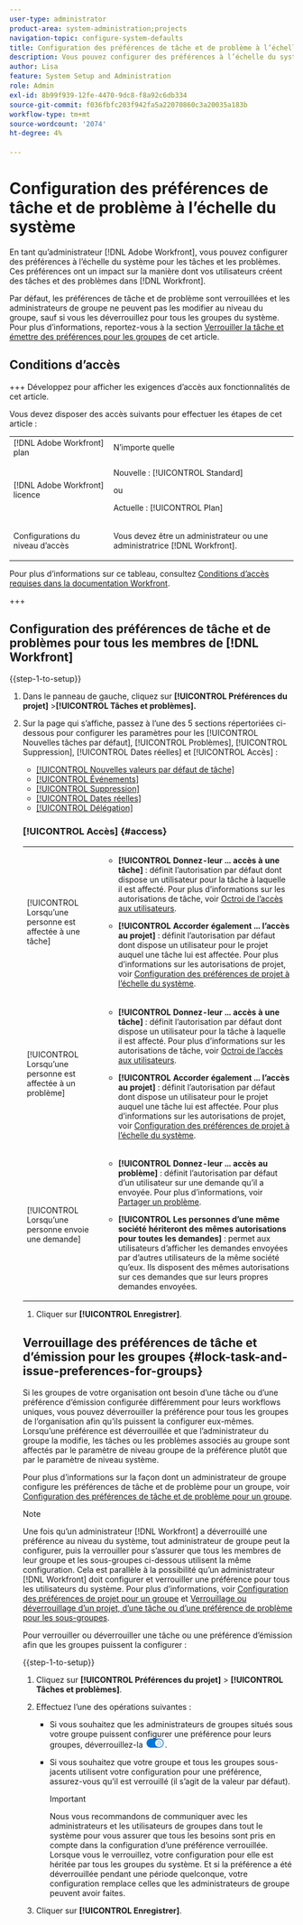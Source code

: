 ```yaml
---
user-type: administrator
product-area: system-administration;projects
navigation-topic: configure-system-defaults
title: Configuration des préférences de tâche et de problème à l’échelle du système
description: Vous pouvez configurer des préférences à l’échelle du système pour les tâches et les problèmes. Ces préférences ont un impact sur la manière dont vos utilisateurs créent des tâches et des problèmes dans Workfront.
author: Lisa
feature: System Setup and Administration
role: Admin
exl-id: 8b99f939-12fe-4470-9dc8-f8a92c6db334
source-git-commit: f036fbfc203f942fa5a22070860c3a20035a183b
workflow-type: tm+mt
source-wordcount: '2074'
ht-degree: 4%

---
```


# Configuration des préférences de tâche et de problème à l’échelle du système

<!-- Audited: 2/2024 -->

<!--DON'T DELETE, DRAFT OR HIDE THIS ARTICLE. IT IS LINKED TO THE PRODUCT, THROUGH THE CONTEXT SENSITIVE HELP LINKS.
Linked to Converting Issues.-->

En tant qu’administrateur [!DNL Adobe Workfront], vous pouvez configurer des préférences à l’échelle du système pour les tâches et les problèmes. Ces préférences ont un impact sur la manière dont vos utilisateurs créent des tâches et des problèmes dans [!DNL Workfront].

Par défaut, les préférences de tâche et de problème sont verrouillées et les administrateurs de groupe ne peuvent pas les modifier au niveau du groupe, sauf si vous les déverrouillez pour tous les groupes du système. Pour plus d’informations, reportez-vous à la section [Verrouiller la tâche et émettre des préférences pour les groupes](#lock-task-and-issue-preferences-for-groups) de cet article.


## Conditions d’accès

+++ Développez pour afficher les exigences d’accès aux fonctionnalités de cet article.

Vous devez disposer des accès suivants pour effectuer les étapes de cet article :

<table style="table-layout:auto"> 
 <col> 
 <col> 
 <tbody> 
  <tr> 
   <td role="rowheader">[!DNL Adobe Workfront] plan</td> 
   <td>N’importe quelle</td> 
  </tr> 
  <tr> 
   <td role="rowheader">[!DNL Adobe Workfront] licence</td> 
   <td><p>Nouvelle : [!UICONTROL Standard]</p>
   ou
   <p>Actuelle : [!UICONTROL Plan]</p></td> 
  </tr> 
  <tr> 
   <td role="rowheader">Configurations du niveau d’accès</td> 
   <td> <p>Vous devez être un administrateur ou une administratrice [!DNL Workfront].</p> </td> 
  </tr> 
 </tbody> 
</table>

Pour plus d’informations sur ce tableau, consultez [Conditions d’accès requises dans la documentation Workfront](/help/quicksilver/administration-and-setup/add-users/access-levels-and-object-permissions/access-level-requirements-in-documentation.md).

+++

## Configuration des préférences de tâche et de problèmes pour tous les membres de [!DNL Workfront]

{{step-1-to-setup}}

1. Dans le panneau de gauche, cliquez sur **[!UICONTROL Préférences du projet]** >**[!UICONTROL Tâches et problèmes].**

1. Sur la page qui s’affiche, passez à l’une des 5 sections répertoriées ci-dessous pour configurer les paramètres pour les [!UICONTROL Nouvelles tâches par défaut], [!UICONTROL Problèmes], [!UICONTROL Suppression], [!UICONTROL Dates réelles] et [!UICONTROL Accès] :

   * [[!UICONTROL Nouvelles valeurs par défaut de tâche]](#new-task-defaults)
   * [[!UICONTROL Événements]](#issues)
   * [[!UICONTROL Suppression]](#deletion)
   * [[!UICONTROL Dates réelles]](#actual-dates)
   * [[!UICONTROL Délégation]](#delegation)

   <!--
<li class="preview" data-mc-conditions="QuicksilverOrClassic.Draft mode"><a href="#work-on-it" class="MCXref xref">Travailler dessus</a> </li>
  --&gt;

* [[!UICONTROL Accès]](#access)

### [!UICONTROL Nouvelles valeurs par défaut de tâche] {#new-task-defaults}

<table style="table-layout:auto"> 
  <col> 
  <col> 
  <tbody> 
    <tr> 
    <td role="rowheader">[!UICONTROL Date de début]</td> 
    <td> <p>Détermine la date de début par défaut des nouvelles tâches pour les gestionnaires de projet. La date de début des nouvelles tâches peut être la date de début prévue du projet ou le jour de création de la tâche.</p> </td> 
    </tr> 
    <tr> 
    <td role="rowheader"> <p>[!UICONTROL Duration Type] </p> </td> 
    <td> <p>Détermine la relation entre le nombre de ressources (et leur pourcentage d’allocation) et la durée ou l’effort total de la tâche. Pour plus d’informations, voir <a href="../../../manage-work/tasks/taskdurtn/task-duration-duration-type.md" class="MCXref xref">Durée de tâche et types de durée</a></p> </td> 
    </tr> 
    <tr> 
    <td role="rowheader">[!UICONTROL Revenue Type]</td> 
    <td> <p>Calcule les estimations de recettes prévues et réelles pour une tâche. Lorsque le <strong>[!UICONTROL Revenue Type]</strong> est défini sur <strong>[!UICONTROL Not Billable]</strong>, les heures planifiées et les heures réelles enregistrées ne génèrent pas d’estimation de recettes pour la tâche, et le travail sur la tâche ne contribue pas aux recettes au niveau du projet.</p> </td> 
    </tr> 
    <tr> 
    <td role="rowheader">[!UICONTROL Cost Type]</td> 
    <td> <p>Calcule les estimations de coûts prévues et réelles pour une tâche. Lorsqu’elle est définie sur <strong>[!UICONTROL Aucun coût]</strong>, les heures planifiées et les heures réelles enregistrées ne génèrent pas d’estimation de coût planifiée ou réelle de la tâche, et le travail sur la tâche ne contribue pas aux coûts au niveau du projet.</p> </td> 
    </tr> 
  </tbody> 
</table>

### Problèmes {#issues}

<table style="table-layout:auto"> 
  <col> 
  <col> 
  <tbody> 
    <tr> 
    <td role="rowheader">[!UICONTROL Mettre automatiquement à jour l’état Problème résolvable lorsque l’état de l’objet de résolution change]</td> 
    <td> <p>Lorsqu’une personne convertit un problème en projet ou tâche, le problème d’origine et le projet ou la tâche converti deviennent des objets de résolution. Ce paramètre vous permet de mettre en corrélation la résolution du problème d’origine avec la résolution de son objet résolvable. Pour plus d’informations sur la résolution d’objets, voir <a href="../../../manage-work/issues/convert-issues/resolving-and-resolvable-objects.md" class="MCXref xref">Présentation de la résolution et de la résolution d’objets résolvables </a>.</p> <p>Pour que ce paramètre ait un effet, l’option <strong>[!UICONTROL Conserver le problème d’origine et lier sa résolution à la tâche]</strong> doit être sélectionnée.</p> 
      <ul> 
      <li>Lorsque ce paramètre est activé, vous pouvez créer des états personnalisés avec la même clé pour les problèmes, les projets ou les tâches. Lorsque le projet ou la tâche (en tant qu’objet résolvable) devient un état personnalisé, la modification se répercute également sur l’état du problème. La clé d’état doit être la même pour le problème et les états du projet ou de la tâche.</li> 
      <li>Lorsque ce paramètre est désactivé, les statuts des objets de résolution sont automatiquement définis sur l’état par défaut, au lieu des statuts personnalisés. Pour plus d’informations sur les états par défaut, voir <a href="../../../administration-and-setup/customize-workfront/creating-custom-status-and-priority-labels/issue-statuses.md" class="MCXref xref">Accès à la liste des états des problèmes système</a>.</li> 
      </ul> </td> 
    </tr> 
    <tr> 
    <td role="rowheader" [!UICONTROL>Lors de la conversion d’un problème en tâche]</td> 
    <td> <p>Les paramètres de cette section déterminent ce qui se passe pendant le processus de conversion, d’un problème à l’autre :</p> 
      <ul> 
      <li> <p><strong>[!UICONTROL Conserver le problème d’origine et lier sa résolution à la tâche]</strong> : lorsque vous convertissez le problème, il reste visible en tant que problème jusqu’à ce que la tâche soit terminée. Le statut du problème passe automatiquement à [!UICONTROL Fermé] une fois la tâche terminée. Si cette option est désélectionnée, le problème est supprimé.</p> <p><b>NOTE</b> :  <p>Les utilisateurs n’ayant pas accès ou les autorisations nécessaires pour supprimer des problèmes ne pourront pas supprimer le problème lorsqu’ils le convertissent, quel que soit l’état de ce paramètre. Pour plus d’informations sur l’accès et les autorisations pour les problèmes, voir :</p> 
        <ul> 
          <li> <p><a href="../../../administration-and-setup/add-users/configure-and-grant-access/grant-access-issues.md" class="MCXref xref">Accorder l’accès aux problèmes</a> </p> </li> 
          <li> <p><a href="../../../workfront-basics/grant-and-request-access-to-objects/share-an-issue.md" class="MCXref xref">Partager un problème </a> </p> </li> 
        </ul> </p> </li> 
      <li><strong>[!UICONTROL Autoriser les contacts de Principal à avoir accès à la tâche]</strong> : donne au contact principal (créateur du problème) l’accès à la tâche pour examiner la tâche, rester informé de son avancement et faire des commentaires sur la section Mises à jour de la tâche.</li> 
      <li> <p><strong>[!UICONTROL Autoriser la modification de ces paramètres lors de la conversion]</strong> : permet à l’utilisateur qui convertit le problème de modifier ces options lors de la conversion d’un problème en tâche.</p></li> 
      </ul> </td> 
    </tr> 
    <tr> 
    <td role="rowheader">[!UICONTROL Lors de la conversion d’un problème en projet]</td> 
    <td> <p>Les paramètres de cette section déterminent ce qui se passe pendant le processus de conversion d’un problème à l’autre :</p> 
      <ul> 
      <li> <p><strong>[!UICONTROL Conservez le problème d’origine et liez sa résolution au projet]</strong> : lorsque vous convertissez le problème, il reste visible en tant que problème jusqu’à la fin du projet. Le statut du problème passe automatiquement à [!UICONTROL Fermé] une fois le projet terminé. Si cette option est désélectionnée, le problème est supprimé. </p> <p><b>NOTE</b> :  <p>Les utilisateurs n’ayant pas accès ou les autorisations nécessaires pour supprimer des problèmes ne pourront pas supprimer le problème lorsqu’ils le convertissent, quel que soit l’état de ce paramètre. Pour plus d’informations sur l’accès et les autorisations pour les problèmes, voir :</p> 
        <ul> 
          <li> <p><a href="../../../administration-and-setup/add-users/configure-and-grant-access/grant-access-issues.md" class="MCXref xref">Accorder l’accès aux problèmes</a> </p> </li> 
          <li> <p><a href="../../../workfront-basics/grant-and-request-access-to-objects/share-an-issue.md" class="MCXref xref">Partager un problème </a> </p> </li> 
        </ul> </p> </li> 
      <li><strong>[!UICONTROL Autoriser les contacts de Principal à avoir accès au projet]</strong> : donne au contact principal (créateur du problème) l’accès au projet pour examiner le projet, rester informé de son avancement et faire des commentaires sur la section Mises à jour du projet.</li> 
      <li><strong>[!UICONTROL Autoriser la modification de ces paramètres lors de la conversion]</strong> : permet à l’utilisateur qui convertit le problème de modifier les options répertoriées lors de la conversion d’un problème en projet.</li> 
      </ul> </td>
    </tr> 
  </tbody> 
  </table>

### [!UICONTROL Suppression] {#deletion}

**[!UICONTROL Autoriser les utilisateurs à supprimer les tâches et problèmes avec les heures enregistrées]** : permet de déterminer si vous autorisez la suppression des tâches ou des problèmes où les heures sont consignées. Cette option est sélectionnée par défaut.

>[!TIP]
>
>Ce paramètre s’applique également à la suppression des projets comportant des tâches ou des problèmes avec les heures de connexion. Ce paramètre ne s’applique pas à la suppression de projets pour lesquels le temps est consigné directement pour le projet.

* Lorsqu’elle est sélectionnée, vous recevez un avertissement informatif lorsque vous supprimez une tâche ou un problème. L’avertissement vous rappelle que si la tâche ou le problème a des heures enregistrées, elles seront déplacées vers le projet ou supprimées. Vous pouvez définir si les heures sont supprimées ou déplacées vers le projet dans la zone [!UICONTROL Préférences de la feuille de temps et des heures] de la [!UICONTROL Configuration]. Une fois que vous avez confirmé l’affichage de l’avertissement, la tâche ou le problème est supprimé. Pour plus d’informations sur la configuration des préférences de la feuille de temps et des heures, voir [ Configuration des préférences de la feuille de temps et de l’heure](../../../administration-and-setup/set-up-workfront/configure-timesheets-schedules/timesheet-and-hour-preferences.md).

  >[!TIP]
  >
  >Lorsque vous supprimez un projet avec des tâches et des problèmes ayant des heures enregistrées, les heures consignées sont soit supprimées, soit conservées selon les paramètres de la zone [!UICONTROL Préférences de la feuille de temps et des heures] de la [!UICONTROL configuration]. Le message d’avertissement ne s’affiche pas lors de la suppression d’un projet.

* Lorsque vous désactivez cette option, vous recevez un avertissement prohibitif lorsque vous supprimez une tâche ou un problème lié aux heures journalisées, ou lorsque vous supprimez un projet avec des heures journalisées pour ses tâches ou problèmes. L’avertissement indique que l’administrateur n’autorise pas la suppression de tâches ou de problèmes avec les heures enregistrées. Les tâches, problèmes ou projets dont les heures sont enregistrées pour les tâches et problèmes ne peuvent pas être supprimés.

### [!UICONTROL Dates réelles] {#actual-dates}

<table style="table-layout:auto"> 
  <col> 
  <col> 
  <tbody> 
    <tr> 
    <td role="rowheader">[!UICONTROL Lorsqu’une tâche ou un problème passe de "Nouveau" à "En cours", définissez la Date de début réelle sur]</td> 
    <td> <p>Sélectionnez l’une des options suivantes lorsque la date de début réelle est enregistrée dans [!DNL Workfront] lorsqu’une tâche ou un problème passe de <strong>[!UICONTROL Nouveau]</strong> à <strong>[!UICONTROL En cours]</strong> :</p> 
      <ul> 
      <li><strong>[!UICONTROL Maintenant] :</strong> La date de début réelle est définie sur la date actuelle.</li> 
      <li><strong>[!UICONTROL Date de début planifiée] :</strong> La date de début réelle est définie sur la date de début planifiée de la tâche ou du problème.</li> 
      </ul> </td> 
    </tr> 
    <tr> 
    <td role="rowheader">[!UICONTROL Lorsqu’une tâche ou un problème est terminé, définissez la Date de fin réelle sur]</td> 
    <td> <p>Sélectionnez l’une des options suivantes lorsque la date de fin réelle est enregistrée dans [!DNL Workfront] lorsqu’une tâche ou un problème est terminé :</p> 
      <ul> 
      <li><strong>[!UICONTROL Maintenant] :</strong> La date d’achèvement réelle est définie sur la date actuelle.</li> 
      <li> <p><strong>[!UICONTROL Date d’achèvement planifiée] :</strong> La date d’achèvement réelle est définie sur la date d’achèvement planifiée de la tâche ou du problème.</p> </li> 
      </ul> </td> 
    </tr> 
  </tbody> 
</table>

### Délégation

L’activation du paramètre **[!UICONTROL Autoriser les utilisateurs à déléguer leurs tâches et problèmes]** permet à tous les utilisateurs d’ de déléguer temporairement leur travail à d’autres utilisateurs.

Lorsque ce paramètre est activé, les utilisateurs peuvent voir les éléments suivants :

* Le lien [!UICONTROL Déléguer] dans leur zone [!UICONTROL Accueil]. Ils peuvent déléguer des validations ou des affectations de tâche et d’émission à partir de là.
* Une indication qu’une tâche ou un problème est délégué à un autre utilisateur dans la zone [!UICONTROL Affectations et délégations] de l’en-tête de tâche ou de problème.

  Si vous désactivez le paramètre [!UICONTROL Autoriser les utilisateurs à déléguer leurs tâches et problèmes], les délégations actuellement planifiées s’arrêteront et les utilisateurs délégués recevront une notification par courrier électronique indiquant que la délégation a été arrêtée.

Pour plus d’informations sur la délégation de travail à d’autres personnes, consultez les articles suivants :

* [Présentation de la délégation de travail](../../../manage-work/delegate-work/delegate-work-overview.md)
* [Gérer la délégation des tâches et des problèmes](../../../manage-work/delegate-work/how-to-delegate-work.md)

<!--
<p><strong>Work On It</strong></p>
This was a Ninja story in Summer/Fall 2020 that may never be implemented Leaving it here drafted in case Ninja decides to add it.</p>
Here's what Jeremy Flores says on 12/1/20:</p>
I have not had a chance to follow up with customers to verify if this is still a need. It has not come up organically. I can follow up with a few customers, but overall I would say that we're probably safe to move on and just mark what we've done to support this as complete. It could still come up but I don't want to push it unless customers really want it.</p>
<p>You can replace the Work On It button with a Start button. When a user assigned to a task or issue clicks Start, the status and Actual Start Date of the work item update automatically, letting others know that the user started work.</p>
<p>Workfront's default Work On It button also signals that a user started work on a task or issue, but it doesn't update the status and Actual Start Date.</p>
<p>To switch to the Start button:</p>
<ol>
<li value="1"> <p>Select <strong>Change the Work On It button to a Start button to automatically update the status of an item</strong>.</p> </li>
<li value="2"> <p>In the lists of check boxes that display below this option, select one or more statuses for each work item type.</p> <p>With multiple statuses selected here, when a user clicks Start on a work item, a drop-down menu lets the user choose a status for the item.</p> </li>
</ol> <note type="note">
<ul class="preview">
<li>Making this change does not affect tasks and issues where the Actual Start Date was already updated. For these, the button displays as Work On It even if it is replaced with the Start button.</li>
<li>If you select New as a status for a work item type (in step 2 above), the Actual Start Date does not update when a user clicks the Start button and then chooses New. This is because a Workfront item is not yet in progress (therefore not yet started) when New is its current status.</li>
<li>This setting is not currently available in
<ul>
<li>The Workfront Mobile App</li>
<li>Workfront for Office 365</li>
<li>Workfront email notifications</li>
</ul></li>
<li>This setting can be configured both at the system level and at the Team level. Enabling the Start button for everyone in the system automatically disables the same setting at the Team level.</li>
<li>If the Work On It setting is enabled, then disabled, tasks and issues function with a Work On It button the way they did before.</li>
</ul>
</note>
-->

### [!UICONTROL Accès] {#access}

<table style="table-layout:auto"> 
  <col> 
  <col> 
  <tbody> 
    <tr> 
    <td role="rowheader">[!UICONTROL Lorsqu’une personne est affectée à une tâche]</td> 
    <td> 
      <ul> 
      <li><strong>[!UICONTROL Donnez-leur ... accès à une tâche]</strong> : définit l’autorisation par défaut dont dispose un utilisateur pour la tâche à laquelle il est affecté. Pour plus d’informations sur les autorisations de tâche, voir <a href="../../../administration-and-setup/add-users/configure-and-grant-access/grant-access-other-users.md" class="MCXref xref">Octroi de l’accès aux utilisateurs</a>.</li> 
      <li> <p><strong>[!UICONTROL Accorder également ... l’accès au projet]</strong> : définit l’autorisation par défaut dont dispose un utilisateur pour le projet auquel une tâche lui est affectée. Pour plus d’informations sur les autorisations de projet, voir <a href="../../../administration-and-setup/set-up-workfront/configure-system-defaults/set-project-preferences.md" class="MCXref xref">Configuration des préférences de projet à l’échelle du système</a>.</p> </li> 
      </ul> </td> 
    </tr> 
    <tr> 
    <td role="rowheader">[!UICONTROL Lorsqu’une personne est affectée à un problème]</td> 
    <td> 
      <ul> 
      <li><strong>[!UICONTROL Donnez-leur ... accès à une tâche]</strong> : définit l’autorisation par défaut dont dispose un utilisateur pour la tâche à laquelle il est affecté. Pour plus d’informations sur les autorisations de tâche, voir <a href="../../../administration-and-setup/add-users/configure-and-grant-access/grant-access-other-users.md" class="MCXref xref">Octroi de l’accès aux utilisateurs</a>.</li> 
      <li> <p><strong>[!UICONTROL Accorder également ... l’accès au projet]</strong> : définit l’autorisation par défaut dont dispose un utilisateur pour le projet auquel une tâche lui est affectée. Pour plus d’informations sur les autorisations de projet, voir <a href="../../../administration-and-setup/set-up-workfront/configure-system-defaults/set-project-preferences.md" class="MCXref xref">Configuration des préférences de projet à l’échelle du système</a>.</p> </li> 
      </ul> </td> 
    </tr> 
    <tr> 
    <td role="rowheader">[!UICONTROL Lorsqu’une personne envoie une demande]</td> 
    <td> 
      <ul> 
      <li><strong>[!UICONTROL Donnez-leur ... accès au problème]</strong> : définit l’autorisation par défaut d’un utilisateur sur une demande qu’il a envoyée. Pour plus d’informations, voir <a href="../../../workfront-basics/grant-and-request-access-to-objects/share-an-issue.md" class="MCXref xref">Partager un problème</a>.</li> 
      <li> <p><strong>[!UICONTROL Les personnes d’une même société hériteront des mêmes autorisations pour toutes les demandes]</strong> : permet aux utilisateurs d’afficher les demandes envoyées par d’autres utilisateurs de la même société qu’eux. Ils disposent des mêmes autorisations sur ces demandes que sur leurs propres demandes envoyées.</p> </li> 
      </ul> </td> 
    </tr> 
  </tbody> 
</table>

1. Cliquer sur **[!UICONTROL Enregistrer]**.

## Verrouillage des préférences de tâche et d’émission pour les groupes {#lock-task-and-issue-preferences-for-groups}

Si les groupes de votre organisation ont besoin d’une tâche ou d’une préférence d’émission configurée différemment pour leurs workflows uniques, vous pouvez déverrouiller la préférence pour tous les groupes de l’organisation afin qu’ils puissent la configurer eux-mêmes. Lorsqu’une préférence est déverrouillée et que l’administrateur du groupe la modifie, les tâches ou les problèmes associés au groupe sont affectés par le paramètre de niveau groupe de la préférence plutôt que par le paramètre de niveau système.

Pour plus d’informations sur la façon dont un administrateur de groupe configure les préférences de tâche et de problème pour un groupe, voir [Configuration des préférences de tâche et de problème pour un groupe](../../../administration-and-setup/manage-groups/create-and-manage-groups/configure-task-issue-preferences-group.md).

>[!NOTE]
>
>Une fois qu’un administrateur [!DNL Workfront] a déverrouillé une préférence au niveau du système, tout administrateur de groupe peut la configurer, puis la verrouiller pour s’assurer que tous les membres de leur groupe et les sous-groupes ci-dessous utilisent la même configuration. Cela est parallèle à la possibilité qu’un administrateur [!DNL Workfront] doit configurer et verrouiller une préférence pour tous les utilisateurs du système. Pour plus d’informations, voir [Configuration des préférences de projet pour un groupe](../../../administration-and-setup/manage-groups/create-and-manage-groups/configure-project-preferences-group.md) et [Verrouillage ou déverrouillage d’un projet, d’une tâche ou d’une préférence de problème pour les sous-groupes](../../../administration-and-setup/manage-groups/create-and-manage-groups/lock-or-unlock-a-group-preference.md).

Pour verrouiller ou déverrouiller une tâche ou une préférence d’émission afin que les groupes puissent la configurer :

{{step-1-to-setup}}

1. Cliquez sur **[!UICONTROL Préférences du projet]** > **[!UICONTROL Tâches et problèmes]**.

1. Effectuez l’une des opérations suivantes :

   * Si vous souhaitez que les administrateurs de groupes situés sous votre groupe puissent configurer une préférence pour leurs groupes, déverrouillez-la ![](assets/unlock-toggle-button.png).
   * Si vous souhaitez que votre groupe et tous les groupes sous-jacents utilisent votre configuration pour une préférence, assurez-vous qu’il est verrouillé (il s’agit de la valeur par défaut).

     >[!IMPORTANT]
     >
     >Nous vous recommandons de communiquer avec les administrateurs et les utilisateurs de groupes dans tout le système pour vous assurer que tous les besoins sont pris en compte dans la configuration d’une préférence verrouillée. Lorsque vous le verrouillez, votre configuration pour elle est héritée par tous les groupes du système. Et si la préférence a été déverrouillée pendant une période quelconque, votre configuration remplace celles que les administrateurs de groupe peuvent avoir faites.

1. Cliquer sur **[!UICONTROL Enregistrer]**.
